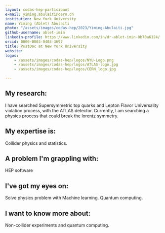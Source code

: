 ```yaml
---
layout: codas-hep-participant
e-mail: yiming.abulaiti@cern.ch
institution: New York University
name: Yiming (Ablet) Abulaiti
photo: "/assets/images/codas-hep/2023/Yiming-Abulaiti.jpg"
github-username: ablet-imin
linkedin-profile: https://www.linkedin.com/in/dr-ablet-imin-0b70a6124/
orcid: 0000-0003-0403-3697
title: PostDoc at New York University
website:
logos:
    - /assets/images/codas-hep/logos/NYU-Logo.png
    - /assets/images/codas-hep/logos/ATLAS-logo.jpg
    - /assets/images/codas-hep/logos/CERN_logo.jpg

---
```


## My research:
I have searched Supersymmetric top quarks and Lepton Flavor Universality violation process, with the ATLAS detector. Currently, I am searching a physics process that could break the lorentz symmetry.
## My expertise is:
Collider physics and statistics.

## A problem I'm grappling with:
HEP software

## I've got my eyes on:
Solve physics problem with Machine learning. Quantum computing.

## I want to know more about:
Non-collider experiments and quantum computing.
